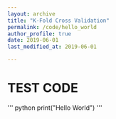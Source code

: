 ```yaml
---
layout: archive
title: "K-Fold Cross Validation"
permalink: /code/hello_world
author_profile: true
date: 2019-06-01
last_modified_at: 2019-06-01

---
```


# TEST CODE

''' python
print("Hello World")
'''